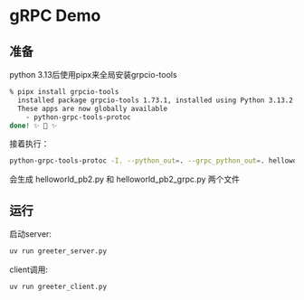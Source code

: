 # gRPC Demo
## 准备
python 3.13后使用pipx来全局安装grpcio-tools
```bash
% pipx install grpcio-tools
  installed package grpcio-tools 1.73.1, installed using Python 3.13.2
  These apps are now globally available
    - python-grpc-tools-protoc
done! ✨ 🌟 ✨
```
接着执行：
```bash
python-grpc-tools-protoc -I. --python_out=. --grpc_python_out=. helloworld.proto
```
会生成 helloworld_pb2.py 和 helloworld_pb2_grpc.py 两个文件

## 运行
启动server:
```bash
uv run greeter_server.py
```

client调用:
```bash
uv run greeter_client.py
```